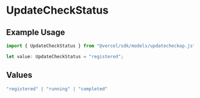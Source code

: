 # UpdateCheckStatus

## Example Usage

```typescript
import { UpdateCheckStatus } from "@vercel/sdk/models/updatecheckop.js";

let value: UpdateCheckStatus = "registered";
```

## Values

```typescript
"registered" | "running" | "completed"
```